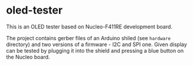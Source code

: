 # oled-tester

This is an OLED tester based on Nucleo-F411RE development board.

The project contains gerber files of an Arduino shiled (see `hardware` directory)
and two versions of a firmware - I2C and SPI one. Given display can be tested by
plugging it into the shield and pressing a blue button on the Nucleo board.
